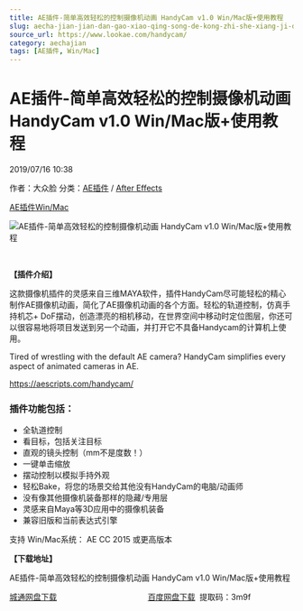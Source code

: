 ```yaml
---
title: AE插件-简单高效轻松的控制摄像机动画 HandyCam v1.0 Win/Mac版+使用教程
slug: aecha-jian-jian-dan-gao-xiao-qing-song-de-kong-zhi-she-xiang-ji-dong-hua-handycam-v1-0-win-macban-shi-yong-jiao-cheng
source_url: https://www.lookae.com/handycam/
category: aechajian
tags: [AE插件, Win/Mac]
---
```

# AE插件-简单高效轻松的控制摄像机动画 HandyCam v1.0 Win/Mac版+使用教程

2019/07/16 10:38

作者：大众脸
分类：[AE插件](https://www.lookae.com/after-effects/aechajian/) / [After Effects](https://www.lookae.com/after-effects/)

[AE插件](https://www.lookae.com/tag/ae%e6%8f%92%e4%bb%b6/)[Win/Mac](https://www.lookae.com/tag/winmac/)

![AE插件-简单高效轻松的控制摄像机动画 HandyCam v1.0 Win/Mac版+使用教程](https://www.lookae.com/wp-content/uploads/2019/07/HandyCam.jpg "AE插件-简单高效轻松的控制摄像机动画 HandyCam v1.0 Win/Mac版+使用教程-LookAE.com")

﻿

**【插件介绍】**

这款摄像机插件的灵感来自三维MAYA软件，插件HandyCam尽可能轻松的精心制作AE摄像机动画，简化了AE摄像机动画的各个方面。轻松的轨道控制，仿真手持机芯+ DoF摆动，创造漂亮的相机移动，在世界空间中移动时定位图层，你还可以很容易地将项目发送到另一个动画，并打开它不具备Handycam的计算机上使用。

Tired of wrestling with the default AE camera? HandyCam simplifies every aspect of animated cameras in AE.

https://aescripts.com/handycam/

### 插件功能包括：

* 全轨道控制
* 看目标，包括关注目标
* 直观的镜头控制（mm不是度数！）
* 一键单击缩放
* 摆动控制以模拟手持外观
* 轻松Bake，将您的场景交给其他没有HandyCam的电脑/动画师
* 没有像其他摄像机装备那样的隐藏/专用层
* 灵感来自Maya等3D应用中的摄像机装备
* 兼容旧版和当前表达式引擎

支持 Win/Mac系统： AE CC 2015 或更高版本

**【下载地址】**

AE插件-简单高效轻松的控制摄像机动画 HandyCam v1.0 Win/Mac版+使用教程

[城通网盘下载](https://lookae.ctfile.com/fs/680462-387904918)                                         [百度网盘下载](https://pan.baidu.com/s/1rIFlMSb5drtwN3tyjejfiA)  提取码：3m9f

